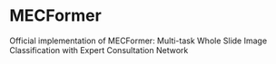 # MECFormer
Official implementation of MECFormer: Multi-task Whole Slide Image Classification with Expert Consultation Network
